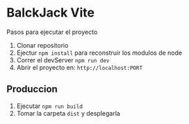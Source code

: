 # BalckJack Vite

Pasos para ejecutar el proyecto

1. Clonar repositorio
2. Ejectur ```npm install``` para reconstruir los modulos de node
3. Correr el devServer ```npm run dev```
4. Abrir el proyecto en: ```http://localhost:PORT```

## Produccion

1. Ejecutar ```npm run build```
2. Tomar la carpeta ```dist``` y desplegarla